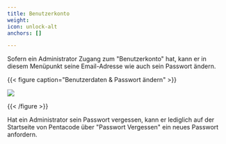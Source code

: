 ```yaml
---
title: Benutzerkonto
weight: 
icon: unlock-alt
anchors: []

---
```

Sofern ein Administrator Zugang zum "Benutzerkonto" hat, kann er in diesem Menüpunkt seine Email-Adresse wie auch sein Passwort ändern. 

{{< figure caption="Benutzerdaten & Passwort ändern" >}}

![](/uploads/benutzerkonto.png)

{{< /figure >}}

Hat ein Administrator sein Passwort vergessen, kann er lediglich auf der Startseite von Pentacode über "Passwort Vergessen" ein neues Passwort anfordern.